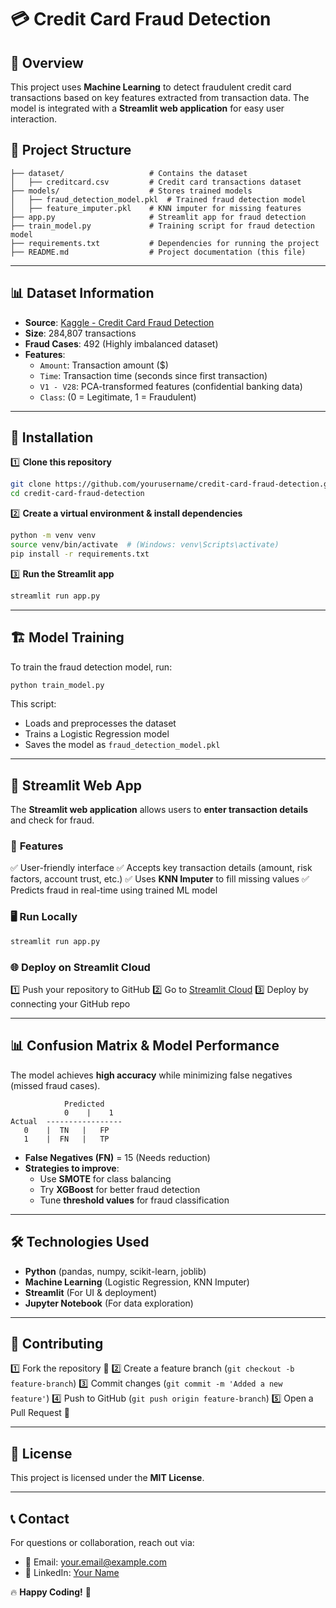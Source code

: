 # 💳 Credit Card Fraud Detection

## 🚀 Overview
This project uses **Machine Learning** to detect fraudulent credit card transactions based on key features extracted from transaction data. The model is integrated with a **Streamlit web application** for easy user interaction.

## 📂 Project Structure
```
├── dataset/                   # Contains the dataset
│   ├── creditcard.csv         # Credit card transactions dataset
├── models/                    # Stores trained models
│   ├── fraud_detection_model.pkl  # Trained fraud detection model
│   ├── feature_imputer.pkl    # KNN imputer for missing features
├── app.py                     # Streamlit app for fraud detection
├── train_model.py             # Training script for fraud detection model
├── requirements.txt           # Dependencies for running the project
├── README.md                  # Project documentation (this file)
```

---

## 📊 Dataset Information
- **Source**: [Kaggle - Credit Card Fraud Detection](https://www.kaggle.com/datasets/mlg-ulb/creditcardfraud)
- **Size**: 284,807 transactions
- **Fraud Cases**: 492 (Highly imbalanced dataset)
- **Features**:
  - `Amount`: Transaction amount ($)
  - `Time`: Transaction time (seconds since first transaction)
  - `V1 - V28`: PCA-transformed features (confidential banking data)
  - `Class`: (0 = Legitimate, 1 = Fraudulent)

---

## 📌 Installation
1️⃣ **Clone this repository**
```bash
git clone https://github.com/yourusername/credit-card-fraud-detection.git
cd credit-card-fraud-detection
```

2️⃣ **Create a virtual environment & install dependencies**
```bash
python -m venv venv
source venv/bin/activate  # (Windows: venv\Scripts\activate)
pip install -r requirements.txt
```

3️⃣ **Run the Streamlit app**
```bash
streamlit run app.py
```

---

## 🏗️ Model Training
To train the fraud detection model, run:
```bash
python train_model.py
```
This script:
- Loads and preprocesses the dataset
- Trains a Logistic Regression model
- Saves the model as `fraud_detection_model.pkl`

---

## 🎨 Streamlit Web App
The **Streamlit web application** allows users to **enter transaction details** and check for fraud.

### 🌟 **Features**
✅ User-friendly interface
✅ Accepts key transaction details (amount, risk factors, account trust, etc.)
✅ Uses **KNN Imputer** to fill missing values
✅ Predicts fraud in real-time using trained ML model

### 🖥️ **Run Locally**
```bash
streamlit run app.py
```

### 🌐 **Deploy on Streamlit Cloud**
1️⃣ Push your repository to GitHub
2️⃣ Go to [Streamlit Cloud](https://share.streamlit.io/)
3️⃣ Deploy by connecting your GitHub repo

---

## 📊 Confusion Matrix & Model Performance
The model achieves **high accuracy** while minimizing false negatives (missed fraud cases).

```
            Predicted
            0    |    1
Actual  -----------------
   0    |  TN   |   FP
   1    |  FN   |   TP
```

- **False Negatives (FN)** = 15 (Needs reduction)
- **Strategies to improve**:
  - Use **SMOTE** for class balancing
  - Try **XGBoost** for better fraud detection
  - Tune **threshold values** for fraud classification

---

## 🛠️ Technologies Used
- **Python** (pandas, numpy, scikit-learn, joblib)
- **Machine Learning** (Logistic Regression, KNN Imputer)
- **Streamlit** (For UI & deployment)
- **Jupyter Notebook** (For data exploration)

---

## 🤝 Contributing
1️⃣ Fork the repository 📌
2️⃣ Create a feature branch (`git checkout -b feature-branch`)
3️⃣ Commit changes (`git commit -m 'Added a new feature'`)
4️⃣ Push to GitHub (`git push origin feature-branch`)
5️⃣ Open a Pull Request 🚀

---

## 📜 License
This project is licensed under the **MIT License**.

---

## 📞 Contact
For questions or collaboration, reach out via:
- 📧 Email: your.email@example.com
- 🔗 LinkedIn: [Your Name](https://linkedin.com/in/yourprofile)

🔥 **Happy Coding!** 🚀


